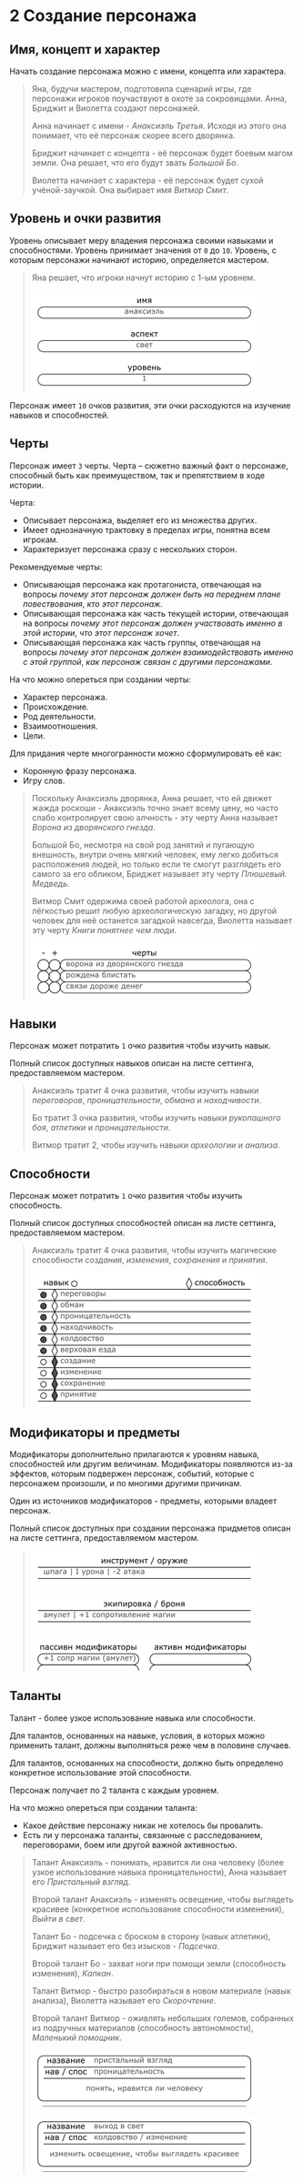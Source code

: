 # 2 Создание персонажа

## Имя, концепт и характер

Начать создание персонажа можно с имени, концепта или характера.

>Яна, будучи мастером, подготовила сценарий игры, где персонажи игроков поучаствуют в охоте за сокровищами.
>Анна, Бриджит и Виолетта создают персонажей.
>
>Анна начинает с имени - _Анаксиэль Третья_. Исходя из этого она понимает, что её персонаж скорее всего дворянка.
>
>Бриджит начинает с концепта - её персонаж будет боевым магом земли. Она решает, что его будут звать _Большой Бо_.
>
>Виолетта начинает с характера - её персонаж будет сухой учёной-заучкой. Она выбирает имя _Витмор Смит_.

## Уровень и очки развития

Уровень описывает меру владения персонажа своими навыками и способностями.
Уровень принимает значения от `0` до `10`.
Уровень, с которым персонажи начинают историю, определяется мастером.

>Яна решает, что игроки начнут историю с 1-ым уровнем.
>
>![](img/2_anaxiel_1_main.png)

Персонаж имеет `10` очков развития, эти очки расходуются на изучение навыков и способностей.

## Черты

Персонаж имеет `3` черты.
Черта – сюжетно важный факт о персонаже, способный быть как преимуществом, так и препятствием в ходе истории.

Черта:
- Описывает персонажа, выделяет его из множества других.
- Имеет однозначную трактовку в пределах игры, понятна всем игрокам.
- Характеризует персонажа сразу с нескольких сторон.

Рекомендуемые черты:
- Описывающая персонажа как протагониста,
отвечающая на вопросы _почему этот персонаж должен быть на переднем плане повествования_, _кто этот персонаж_.
- Описывающая персонажа как часть текущей истории,
отвечающая на вопросы _почему этот персонаж должен участвовать именно в этой истории_, _что этот персонаж хочет_.
- Описывающая персонажа как часть группы,
отвечающая на вопросы _почему этот персонаж должен взаимодействовать именно с этой группой_, _как персонаж связан с другими персонажами_.

На что можно опереться при создании черты:
- Характер персонажа.
- Происхождение.
- Род деятельности.
- Взаимоотношения.
- Цели.

Для придания черте многогранности можно сформулировать её как:
- Коронную фразу персонажа.
- Игру слов.

>Поскольку Анаксиэль дворянка, Анна решает, что ей движет жажда роскоши -
>Анаксиэль точно знает всему цену, но часто слабо контролирует свою алчность -
>эту черту Анна называет _Ворона из дворянского гнезда_.
>
>Большой Бо, несмотря на свой род занятий и пугающую внешность, внутри очень мягкий человек,
>ему легко добиться расположения людей, но только если те смогут разглядеть его самого за его обликом,
>Бриджет называет эту черту _Плюшевый. Медведь._
>
>Витмор Смит одержима своей работой археолога,
>она с лёгкостью решит любую археологическую загадку, но другой человек для неё останется загадкой навсегда,
>Виолетта называет эту черту _Книги понятнее чем люди_.
>
>![](img/2_anaxiel_1_traits.png)

## Навыки

Персонаж может потратить `1` очко развития чтобы изучить навык.

Полный список доступных навыков описан на листе сеттинга, предоставляемом мастером.

>Анаксиэль тратит 4 очка развития, чтобы изучить навыки _переговоров_, _проницательности_, _обмана_ и _находчивости_.
>
>Бо тратит 3 очка развития, чтобы изучить навыки _рукопашного боя_, _атлетики_ и _проницательности_.
>
>Витмор тратит 2, чтобы изучить навыки _археологии_ и _анализа_.

## Способности

Персонаж может потратить `1` очко развития чтобы изучить способность.

Полный список доступных способностей описан на листе сеттинга, предоставляемом мастером.

>Анаксиэль тратит 4 очка развития, чтобы изучить магические способности _создания_, _изменения_, _сохранения_ и _принятия_.
>
>![](img/2_anaxiel_1_skillsabilities.png)

## Модификаторы и предметы

Модификаторы дополнительно прилагаются к уровням навыка, способностей или другим величинам.
Модификаторы появляются из-за эффектов, которым подвержен персонаж, событий, которые с персонажем произошли, и по многими другими причинам.

Один из источников модификаторов - предметы, которыми владеет персонаж.

Полный список доступных при создании персонажа придметов описан на листе сеттинга, предоставляемом мастером.

>![](img/2_anaxiel_1_instuments.png)
>
>![](img/2_anaxiel_1_equipment.png)
>
>![](img/2_anaxiel_1_modifiers.png)

## Таланты

Талант - более узкое использование навыка или способности.

Для талантов, основанных на навыке, условия, в которых можно применить талант, должны выполняться реже чем в половине случаев.

Для талантов, основанных на способности, должно быть определено конкретное использование этой способности.

Персонаж получает по 2 таланта с каждым уровнем.

На что можно опереться при создании таланта:
- Какое действие персонажу никак не хотелось бы провалить.
- Есть ли у персонажа таланты, связанные с расследованием, переговорами, боем или другой важной активностью.

>Талант Анаксиэль - понимать, нравится ли она человеку (более узкое использование навыка проницательности),
>Анна называет его _Пристальный взгляд_.
>
>Второй талант Анаксиэль - изменять освещение, чтобы выглядеть красивее (конкретное использование способности изменения),
>_Выйти в свет_.
>
>Талант Бо - подсечка с броском в сторону (навык атлетики), Бриджит называет его без изысков - _Подсечка_.
>
>Второй талант Бо - захват ноги при помощи земли (способность изменения), _Капкан_.
>
>Талант Витмор - быстро разобираться в новом материале (навык анализа), Виолетта называет его _Скорочтение_.
>
>Второй талант Витмор - оживлять небольших големов, собранных из подручных материалов (способность автономности),
>_Маленький помощник_.
>
>![](img/2_anaxiel_2_talent1.png)
>
>![](img/2_anaxiel_2_talent2.png)